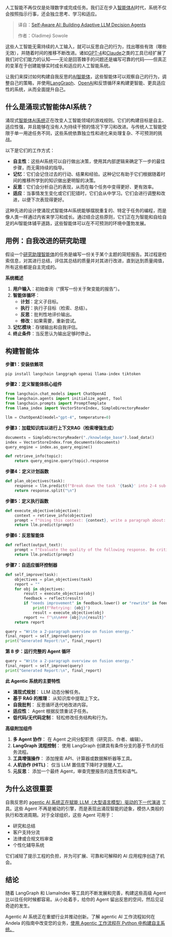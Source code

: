 <!--
title: 自我感知AI：构建自适应LLM决策代理
cover: https://cdn.thenewstack.io/media/2025/05/d6ced13c-agents-1024x576.jpg
summary: 人工智能不再仅仅是处理数字或完成任务。我们正在步入智能体AI时代，系统不仅会按照指示行事，还会独立思考、学习和适应。
-->

人工智能不再仅仅是处理数字或完成任务。我们正在步入[智能体AI](https://thenewstack.io/agentic-ai-the-next-frontier-of-ai-power/)时代，系统不仅会按照指示行事，还会独立思考、学习和适应。

> 译自：[Self-Aware AI: Building Adaptive LLM Decision Agents](https://thenewstack.io/self-aware-ai-building-adaptive-llm-decision-agents/)
> 
> 作者：Oladimeji Sowole

这些人工智能无需持续的人工输入，就可以反思自己的行为，找出哪些有效（哪些无效），并随着时间的推移不断改进。诸如[GPT-4](https://thenewstack.io/openais-gpt-4-can-analyze-visual-images-pass-bar-exam/)和[Claude](https://claude.ai)之类的工具已经扩展了我们对它们能力的认知——无论是回答棘手的问题还是编写可靠的代码——但真正的变革在于创建能够实时成长和适应的人工智能系统。

让我们来探讨如何构建自我反思的[AI智能体](https://thenewstack.io/the-architects-guide-to-understanding-agentic-ai/)，这些智能体可以观察自己的行为，调整自己的策略，并使用[LangGraph](https://www.langchain.com/langgraph)、[OpenAI](https://openai.com)和反馈循环来构建更智能、更具适应性的系统，从而全面提升自己。

## 什么是涌现式智能体AI系统？

涌现式[智能体AI系统](https://thenewstack.io/building-autonomous-systems-in-python-with-agentic-workflows/)正在改变人工智能领域的游戏规则。它们的构建目标是自主、适应性强，并且能够在没有人为持续干预的情况下学习和改进。与传统人工智能受限于单一用途任务不同，这些系统依靠独立性和进化来处理复杂、不可预测的挑战。

以下是它们的工作方式：

*   **自主性**：这些AI系统可以自行做出决策，使用其内部逻辑来确定下一步的最佳步骤，而无需持续的指导。
*   **记忆**：它们会记住过去的行动、结果和经验。这种记忆有助于它们根据随着时间的推移所学到的知识做出更明智的决策。
*   **反思**：它们会分析自己的表现，从而在每个任务中变得更好、更有效率。
*   **适应**：当事情发生变化或它们犯错时，它们会从中学习。它们会进行调整和改进，以便下次表现得更好。

这种先进的设计使涌现式智能体AI系统能够摆脱重复的、特定于任务的编程，而是像人类一样通过内省来学习和成长。通过结合这些原则，它们正在为智能和自给自足的AI智能体铺平道路，这些智能体可以在不可预测的环境中蓬勃发展。

## 用例：自我改进的研究助理

假设一个[研究助理智能体](https://thenewstack.io/agentic-ai-tools-for-building-and-managing-agentic-systems/)的任务是编写一份关于某个主题的简短报告。其过程是检索信息，对其进行总结，评估其总结的质量并对其进行改进，直到达到质量阈值，所有这些都是自主完成的。

**系统概述**

1. **用户输入**：初始查询（“撰写一份关于聚变能的报告”）。
2. **智能体循环**：
    *   **计划**：定义子目标。
    *   **执行**：执行子目标（检索、总结）。
    *   **反思**：批判性地评价输出。
    *   **修改**：如果需要，重新尝试。
3. **记忆模块**：存储输出和自我评估。
4. **终止条件**：当反思认为输出足够时停止。

## 构建智能体

**步骤1：安装依赖项**

```
pip install langchain langgraph openai llama-index tiktoken
```

**步骤2：定义智能体核心组件**

```python
from langchain.chat_models import ChatOpenAI
from langchain.agents import initialize_agent, Tool
from langchain.prompts import PromptTemplate
from llama_index import VectorStoreIndex, SimpleDirectoryReader

llm = ChatOpenAI(model="gpt-4", temperature=0)
```

**步骤3：加载知识库以进行上下文RAG（检索增强生成）**

```python
documents = SimpleDirectoryReader("./knowledge_base").load_data()
index = VectorStoreIndex.from_documents(documents)
query_engine = index.as_query_engine()

def retrieve_info(topic):
    return query_engine.query(topic).response
```

**步骤4：定义计划函数**

```python
def plan_objectives(task):
    response = llm.predict(f"Break down the task '{task}' into 2-4 sub-objectives.")
    return response.split("\n")
```

**步骤5：定义执行函数**

```python
def execute_objective(objective):
    context = retrieve_info(objective)
    prompt = f"Using this context: {context}, write a paragraph about: {objective}"
    return llm.predict(prompt)
```

**步骤6：反思智能体**

```python
def reflect(output_text):
    prompt = f"Evaluate the quality of the following response. Be critical but constructive:\n\n{output_text}\n\nIs it accurate, clear, and complete? Suggest improvements if needed."
    return llm.predict(prompt)
```

**步骤7：自适应循环控制器**

```python
def self_improve(task):
    objectives = plan_objectives(task)
    report = ""
    for obj in objectives:
        result = execute_objective(obj)
        feedback = reflect(result)
        if "needs improvement" in feedback.lower() or "rewrite" in feedback.lower():
            print(f"Retrying: {obj}")
            result = execute_objective(obj)
        report += f"\n\n### {obj}\n{result}"
    return report

query = "Write a 2-paragraph overview on fusion energy."
final_report = self_improve(query)
print("Generated Report:\n", final_report)
```

**第 8 步：运行完整的 Agent 循环**

```py
query = "Write a 2-paragraph overview on fusion energy."
final_report = self_improve(query)
print("Generated Report:\n", final_report)
```

**此 Agentic 系统的主要特性**

- **涌现式规划**： LLM 动态分解任务。
- **基于 RAG 的推理**： 从知识库中提取上下文。
- **自我批判**： 反思循环迭代地改进内容。
- **适应性**： Agent 根据反馈重试子任务。
- **低代码/无代码定制**： 轻松修改任务结构和行为。

**高级附加组件**

1. **多 Agent 协作**： 在 Agent 之间分配职责（研究员、作者、编辑）。
2. **LangGraph 流程控制**： 使用 LangGraph 创建具有条件分支的基于节点的任务流程。
3. **工具增强操作**： 添加搜索 API、计算器或数据解析器等工具。
4. **人机协作 (HITL)**： 仅当 LLM 置信度下降时才提醒人工。
5. **元反思**： 添加一个最终 Agent，审查完整报告的连贯性和语气。

## 为什么这很重要

自我反思的 [agentic AI 系统正在赋能 LLM（大型语言模型）驱动的下一代演进](https://thenewstack.io/agentic-ai-is-the-next-frontier-in-enterprise-operations/) 工具。这些 Agent 不再是被动的引擎，而是表现出涌现智能的迹象，模仿人类般的执行和改进周期。对于全球组织，这些 Agent 可用于：

- 研究和总结
- 客户支持分流
- 法律或合规文档审查
- 个性化辅导系统

它们减轻了提示工程的负担，并为可扩展、可靠和可解释的 AI 应用程序创造了机会。

## 结论

随着 LangGraph 和 LlamaIndex 等工具的不断发展和完善，构建这些高级 Agent 比以往任何时候都容易。从小处着手，给你的 Agent 留出反思的空间，然后见证奇迹的发生。

Agentic AI 系统正在重塑行业并推动创新。了解 agentic AI 工作流程如何在 Andela 的指南中改变您的业务，[使用 Agentic 工作流程在 Python 中构建自主系统。](https://www.andela.com/blog-posts/building-autonomous-systems-in-python-with-agentic-workflows/?utm_medium=contentmarketing&utm_source=blog&utm_campaign=brand-global-the-new-stack&utm_content=agentic-ai&utm_term=writers-room)